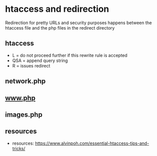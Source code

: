 # htaccess and redirection

Redirection for pretty URLs and security purposes happens between the htaccess file and the php files in the redirect directory

## htaccess

* L = do not proceed further if this rewrite rule is accepted
* QSA = append query string
* R = issues redirect

## network.php

## www.php

## images.php

## resources
 * resources: https://www.alvinpoh.com/essential-htaccess-tips-and-tricks/
